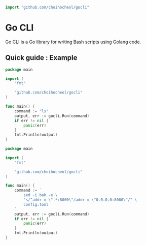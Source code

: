 ```go
import "github.com/choihocheol/gocli"
```

# Go CLI

Go CLI is a Go library for writing Bash scripts using Golang code.

## Quick guide : Example

```go
package main

import (
	"fmt"

	"github.com/choihocheol/gocli"
)

func main() {
	command := "ls"
	output, err := gocli.Run(command)
	if err != nil {
		panic(err)
	}
	fmt.Println(output)
}
```

```go
package main

import (
	"fmt"

	"github.com/choihocheol/gocli"
)

func main() {
	command := `
		sed -i.bak -e \
		"s/^addr = \".*:8000\"/addr = \"0.0.0.0:8080\"/" \
		config.toml
	`
	output, err := gocli.Run(command)
	if err != nil {
		panic(err)
	}
	fmt.Println(output)
}
```
